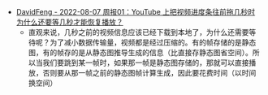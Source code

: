 - [DavidFeng - 2022-08-07 周报01：YouTube 上把视频进度条往前拖几秒时为什么还要等几秒才能恢复播放？](https://davidfeng.us/zh-cn/2022-08-07-weekly/#youtube-%E4%B8%8A%E6%8A%8A%E8%A7%86%E9%A2%91%E8%BF%9B%E5%BA%A6%E6%9D%A1%E5%BE%80%E5%89%8D%E6%8B%96%E5%87%A0%E7%A7%92%E6%97%B6%E4%B8%BA%E4%BB%80%E4%B9%88%E8%BF%98%E8%A6%81%E7%AD%89%E5%87%A0%E7%A7%92%E6%89%8D%E8%83%BD%E6%81%A2%E5%A4%8D%E6%92%AD%E6%94%BE)
	- 直观来说，几秒之前的视频信息应该已经下载到本地了，为什么还需要等待呢？为了减小数据传输量，视频都是经过压缩的。有的帧存储的是静态图，有的帧存的是从静态图推导生成的信息（比直接存静态图省空间）。所以当我们要跳到某一帧时，如果那一帧是静态图存储的，那就可以直接播放，否则要从那一帧之前的静态图帧计算生成，因此要花费时间（以时间换空间）